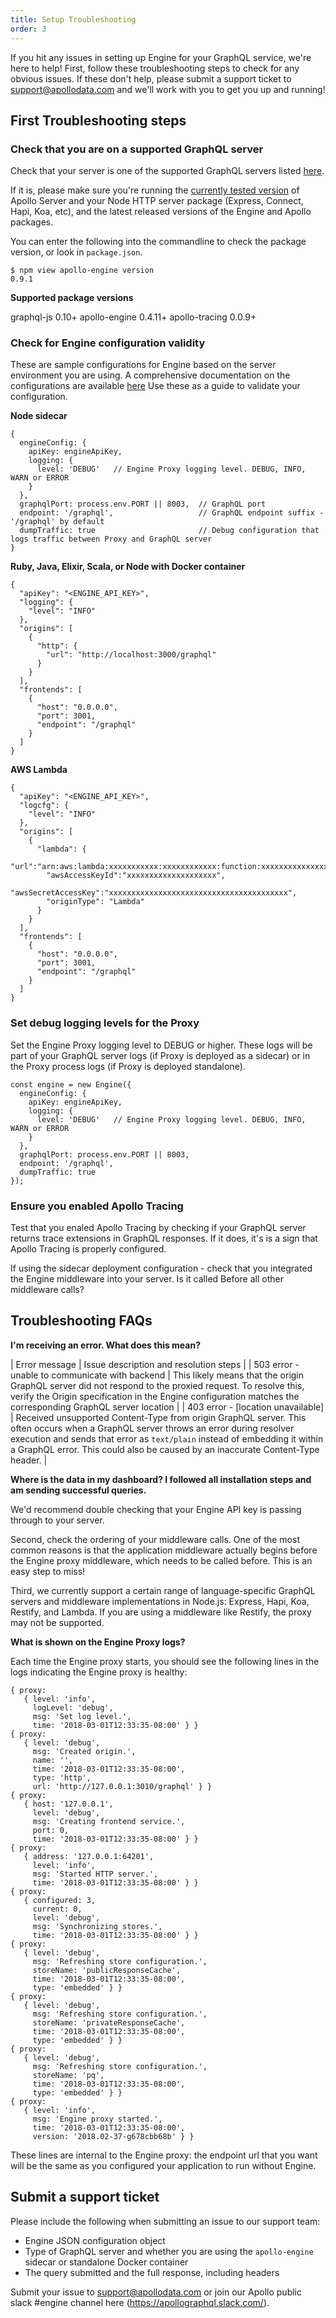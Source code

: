 ```yaml
---
title: Setup Troubleshooting
order: 3
---
```


If you hit any issues in setting up Engine for your GraphQL service, we're here to help! First, follow these troubleshooting steps to check for any obvious issues. If these don't help, please submit a support ticket to [support@apollodata.com](mailto:support@apollodata.com) and we'll work with you to get you up and running!

<h2 id="sanity-checks" title="First steps">First Troubleshooting steps</h2>

<h3> Check that you are on a supported GraphQL server </h3>

Check that your server is one of the supported GraphQL servers listed [here](index.html#apollo-tracing).

If it is, please make sure you're running the [currently tested version](https://github.com/apollographql/apollo-engine-js/blob/master/package.json#L3) of Apollo Server and your Node HTTP server package (Express, Connect, Hapi, Koa, etc), and the latest released versions of the Engine and Apollo packages.

You can enter the following into the commandline to check the package version, or look in  `package.json`.
```
$ npm view apollo-engine version
0.9.1
```

**Supported package versions**

graphql-js 0.10+
apollo-engine 0.4.11+
apollo-tracing 0.0.9+

<h3> Check for Engine configuration validity </h3>

These are sample configurations for Engine based on the server environment you are using. A comprehensive documentation on the configurations are available [here](proto-doc.html)  Use these as a guide to validate your configuration.

**Node sidecar**
```
{
  engineConfig: {
    apiKey: engineApiKey,
    logging: {
      level: 'DEBUG'   // Engine Proxy logging level. DEBUG, INFO, WARN or ERROR
    }
  },
  graphqlPort: process.env.PORT || 8003,  // GraphQL port
  endpoint: '/graphql',                   // GraphQL endpoint suffix - '/graphql' by default
  dumpTraffic: true                       // Debug configuration that logs traffic between Proxy and GraphQL server
}
```
**Ruby, Java, Elixir, Scala, or Node with Docker container**
```
{
  "apiKey": "<ENGINE_API_KEY>",
  "logging": {
    "level": "INFO"
  },
  "origins": [
    {
      "http": {
        "url": "http://localhost:3000/graphql"
      }
    }
  ],
  "frontends": [
    {
      "host": "0.0.0.0",
      "port": 3001,
      "endpoint": "/graphql"
    }
  ]
}
```
**AWS Lambda**
```
{
  "apiKey": "<ENGINE_API_KEY>",
  "logcfg": {
    "level": "INFO"
  },
  "origins": [
    {
      "lambda": {
        "url":"arn:aws:lambda:xxxxxxxxxxx:xxxxxxxxxxxx:function:xxxxxxxxxxxxxxxxxxx",
        "awsAccessKeyId":"xxxxxxxxxxxxxxxxxxxx",
        "awsSecretAccessKey":"xxxxxxxxxxxxxxxxxxxxxxxxxxxxxxxxxxxxxxxx",
        "originType": "Lambda"
      }
    }
  ],
  "frontends": [
    {
      "host": "0.0.0.0",
      "port": 3001,
      "endpoint": "/graphql"
    }
  ]
}
```

<h3> Set debug logging levels for the Proxy</h3>

Set the Engine Proxy logging level to DEBUG or higher. These logs will be part of your GraphQL server logs (if Proxy is deployed as a sidecar) or in the Proxy process logs (if Proxy is deployed standalone).
```
const engine = new Engine({
  engineConfig: {
    apiKey: engineApiKey,
    logging: {
      level: 'DEBUG'   // Engine Proxy logging level. DEBUG, INFO, WARN or ERROR
    }
  },
  graphqlPort: process.env.PORT || 8003,  
  endpoint: '/graphql',                  
  dumpTraffic: true                       
});
```

<h3> Ensure you enabled Apollo Tracing </h3>

Test that you enaled Apollo Tracing by checking if your GraphQL server returns trace extensions in GraphQL responses. If it does, it's is a sign that Apollo Tracing is properly configured.

If using the sidecar deployment configuration - check that you integrated the Engine middleware into your server. Is it called Before all other middleware calls?

<h2 id="">Troubleshooting FAQs</h2>

**I'm receiving an error. What does this mean?**

| Error message | Issue description and resolution steps |
| 503 error - unable to communicate with backend | This likely means that the origin GraphQL server did not respond to the proxied request. To resolve this, verify the Origin specification in the Engine configuration matches the corresponding GraphQL server location |
| 403 error - [location unavailable] | Received unsupported Content-Type from origin GraphQL server. This often occurs when a GraphQL server throws an error during resolver execution and sends that error as `text/plain` instead of embedding it within a GraphQL error. This could also be caused by an inaccurate Content-Type header. |

**Where is the data in my dashboard? I followed all installation steps and am sending successful queries.**

We'd recommend double checking that your Engine API key is passing through to your server. 

Second, check the ordering of your middleware calls. One of the most common reasons is that the application middleware actually begins before the Engine proxy middleware, which needs to be called before. This is an easy step to miss!

Third, we currently support a certain range of language-specific GraphQL servers and middleware implementations in Node.js: Express, Hapi, Koa, Restify, and Lambda. If you are using a middleware like Restify, the proxy may not be supported. 

**What is shown on the Engine Proxy logs?**

Each time the Engine proxy starts, you should see the following lines in the logs indicating the Engine proxy is healthy: 

``` 
{ proxy:
   { level: 'info',
     logLevel: 'debug',
     msg: 'Set log level.',
     time: '2018-03-01T12:33:35-08:00' } }
{ proxy:
   { level: 'debug',
     msg: 'Created origin.',
     name: '',
     time: '2018-03-01T12:33:35-08:00',
     type: 'http',
     url: 'http://127.0.0.1:3010/graphql' } }
{ proxy:
   { host: '127.0.0.1',
     level: 'debug',
     msg: 'Creating frontend service.',
     port: 0,
     time: '2018-03-01T12:33:35-08:00' } }
{ proxy:
   { address: '127.0.0.1:64201',
     level: 'info',
     msg: 'Started HTTP server.',
     time: '2018-03-01T12:33:35-08:00' } }
{ proxy:
   { configured: 3,
     current: 0,
     level: 'debug',
     msg: 'Synchronizing stores.',
     time: '2018-03-01T12:33:35-08:00' } }
{ proxy:
   { level: 'debug',
     msg: 'Refreshing store configuration.',
     storeName: 'publicResponseCache',
     time: '2018-03-01T12:33:35-08:00',
     type: 'embedded' } }
{ proxy:
   { level: 'debug',
     msg: 'Refreshing store configuration.',
     storeName: 'privateResponseCache',
     time: '2018-03-01T12:33:35-08:00',
     type: 'embedded' } }
{ proxy:
   { level: 'debug',
     msg: 'Refreshing store configuration.',
     storeName: 'pq',
     time: '2018-03-01T12:33:35-08:00',
     type: 'embedded' } }
{ proxy:
   { level: 'info',
     msg: 'Engine proxy started.',
     time: '2018-03-01T12:33:35-08:00',
     version: '2018.02-37-g678cbb68b' } }
``` 

These lines are internal to the Engine proxy: the endpoint url that you want will be the same as you configured your application to run without Engine. 

<h2 id="">Submit a support ticket</h2> 

Please include the following when submitting an issue to our support team:

* Engine JSON configuration object
* Type of GraphQL server and whether you are using the `apollo-engine` sidecar or standalone Docker container
* The query submitted and the full response, including headers

Submit your issue to [support@apollodata.com](mailto:support@apollodata.com) or join our Apollo public slack #engine channel here (https://apollographql.slack.com/).
